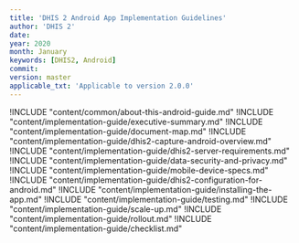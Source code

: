 ```yaml
---
title: 'DHIS 2 Android App Implementation Guidelines'
author: 'DHIS 2'
date:
year: 2020
month: January
keywords: [DHIS2, Android]
commit:
version: master
applicable_txt: 'Applicable to version 2.0.0'
---
```

<!--DHIS2-SECTION-ID:index-->

!INCLUDE "content/common/about-this-android-guide.md"
!INCLUDE "content/implementation-guide/executive-summary.md"
!INCLUDE "content/implementation-guide/document-map.md"
!INCLUDE "content/implementation-guide/dhis2-capture-android-overview.md"
!INCLUDE "content/implementation-guide/dhis2-server-requirements.md"
!INCLUDE "content/implementation-guide/data-security-and-privacy.md"
!INCLUDE "content/implementation-guide/mobile-device-specs.md"
!INCLUDE "content/implementation-guide/dhis2-configuration-for-android.md"
!INCLUDE "content/implementation-guide/installing-the-app.md"
!INCLUDE "content/implementation-guide/testing.md"
!INCLUDE "content/implementation-guide/scale-up.md"
!INCLUDE "content/implementation-guide/rollout.md"
!INCLUDE "content/implementation-guide/checklist.md"
